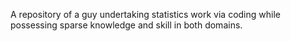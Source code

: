 A repository of a guy undertaking statistics work via coding while possessing sparse knowledge and skill in both domains. 